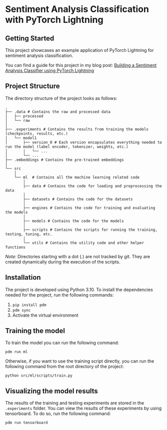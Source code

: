 # Sentiment Analysis Classification with PyTorch Lightning

## Getting Started

This project showcases an example application of PyTorch Lightning for sentiment analysis classification.

You can find a guide for this project in my blog post: [Building a Sentiment Analysis Classifier using PyTorch Lightning](https://medium.com/@l.charteros/building-a-sentiment-analysis-classifier-using-pytorch-lightning-d03ccde45e92)

## Project Structure

The directory structure of the project looks as follows:

```
.
├── .data # Contains the raw and processed data
│   ├── processed
│   └── raw
│
├── .experiments # Contains the results from training the models (checkpoints, results, etc.)
│   └── model1
│       ├── version_0 # Each version encapsulates everything needed to run the model (label encoder, tokenizer, weights, etc.)
│       |   └── ...
│       └── ...
├── .embeddings # Contains the pre-trained embeddings
│      
└── src 
    │
    └── ml  # Contains all the machine learning related code
        │
        ├── data # Contains the code for loading and preprocessing the data
        │   
        ├── datasets # Contains the code for the datasets
        │   
        ├── engines # Contains the code for training and evaluating the models
        │  
        ├── models # Contains the code for the models
        │   
        ├── scripts # Contains the scripts for running the training, testing, tuning, etc.
        │   
        └── utils # Contains the utility code and other helper functions
```

*Note*: Directories starting with a dot (.) are not tracked by git. They are created dynamically during the execution
of the scripts.

## Installation

The project is developed using Python 3.10. To install the dependencies needed for the project, run the following
commands:

1. `pip install pdm`
2. `pdm sync`
3. Activate the virtual environment

## Training the model

To train the model you can run the following command:

```
pdm run ml
```

Otherwise, if you want to use the training script directly, you can run the following command from the root directory of the project:

```
python src/ml/scripts/train.py
```


## Visualizing the model results

The results of the training and testing experiments are stored in the `.experiments` folder. You can view the results of these experiments by
using tensorboard. To do so, run the following command:

```
pdm run tensorboard
```
